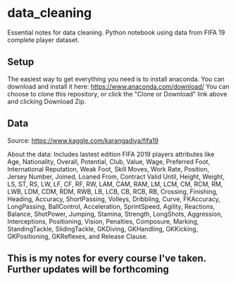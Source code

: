 # data_cleaning
Essential notes for data cleaning. Python notebook using data from FIFA 19 complete player dataset.

## Setup

The easiest way to get everything you need is to install anaconda.
You can download and install it here: https://www.anaconda.com/download/
You can choose to clone this repository, or click the "Clone or Download" link above and clicking Download Zip.

## Data

Source: https://www.kaggle.com/karangadiya/fifa19

About the data:
Includes lastest edition FIFA 2019 players attributes like Age, Nationality, Overall, Potential, Club, Value, Wage, Preferred Foot, International Reputation, Weak Foot, Skill Moves, Work Rate, Position, Jersey Number, Joined, Loaned From, Contract Valid Until, Height, Weight, LS, ST, RS, LW, LF, CF, RF, RW, LAM, CAM, RAM, LM, LCM, CM, RCM, RM, LWB, LDM, CDM, RDM, RWB, LB, LCB, CB, RCB, RB, Crossing, Finishing, Heading, Accuracy, ShortPassing, Volleys, Dribbling, Curve, FKAccuracy, LongPassing, BallControl, Acceleration, SprintSpeed, Agility, Reactions, Balance, ShotPower, Jumping, Stamina, Strength, LongShots, Aggression, Interceptions, Positioning, Vision, Penalties, Composure, Marking, StandingTackle, SlidingTackle, GKDiving, GKHandling, GKKicking, GKPositioning, GKReflexes, and Release Clause.

## This is my notes for every course I've taken. Further updates will be forthcoming
